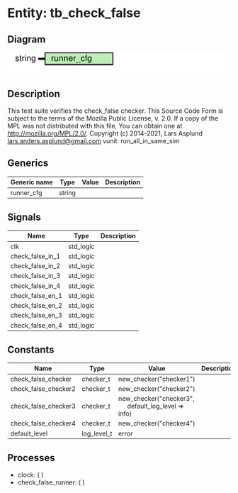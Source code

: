 # Entity: tb_check_false

## Diagram

![Diagram](tb_check_false.svg "Diagram")
## Description

This test suite verifies the check_false checker.
This Source Code Form is subject to the terms of the Mozilla Public
License, v. 2.0. If a copy of the MPL was not distributed with this file,
You can obtain one at http://mozilla.org/MPL/2.0/.
Copyright (c) 2014-2021, Lars Asplund lars.anders.asplund@gmail.com
vunit: run_all_in_same_sim
## Generics

| Generic name | Type   | Value | Description |
| ------------ | ------ | ----- | ----------- |
| runner_cfg   | string |       |             |
## Signals

| Name              | Type      | Description |
| ----------------- | --------- | ----------- |
| clk               | std_logic |             |
| check_false_in_1  | std_logic |             |
|  check_false_in_2 | std_logic |             |
|  check_false_in_3 | std_logic |             |
|  check_false_in_4 | std_logic |             |
| check_false_en_1  | std_logic |             |
|  check_false_en_2 | std_logic |             |
|  check_false_en_3 | std_logic |             |
|  check_false_en_4 | std_logic |             |
## Constants

| Name                 | Type        | Value                                                                                   | Description |
| -------------------- | ----------- | --------------------------------------------------------------------------------------- | ----------- |
| check_false_checker  | checker_t   |  new_checker("checker1")                                                                |             |
| check_false_checker2 | checker_t   |  new_checker("checker2")                                                                |             |
| check_false_checker3 | checker_t   |  new_checker("checker3",<br><span style="padding-left:20px"> default_log_level => info) |             |
| check_false_checker4 | checker_t   |  new_checker("checker4")                                                                |             |
| default_level        | log_level_t |  error                                                                                  |             |
## Processes
- clock: (  )
- check_false_runner: (  )
